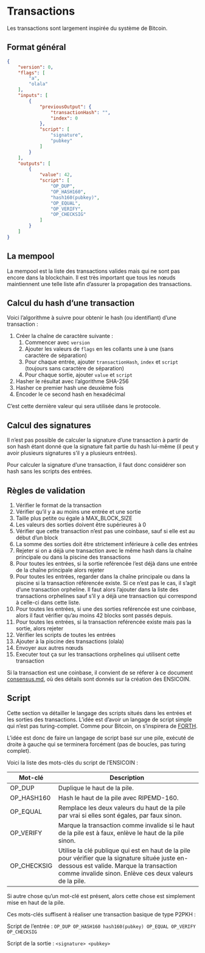 # Transactions

Les transactions sont largement inspirée du système de Bitcoin.

## Format général

```json
{
	"version": 0,
	"flags": [
		"a",
		"olala"
	],
	"inputs": [
		{
			"previousOutput": {
				"transactionHash": "",
				"index": 0
			},
			"script": [
				"signature",
				"pubkey"
			]
		}
	],
	"outputs": [
		{
			"value": 42,
			"script": [
				"OP_DUP",
				"OP_HASH160",
				"hash160(pubkey)",
				"OP_EQUAL",
				"OP_VERIFY",
				"OP_CHECKSIG"
			]
		}
	]
}
```

## La mempool

La mempool est la liste des transactions valides mais qui ne sont pas encore dans la blockchain. Il est très important que tous les nœuds maintiennent une telle liste afin d’assurer la propagation des transactions.

## Calcul du hash d’une transaction

Voici l’algorithme à suivre pour obtenir le hash (ou identifiant) d’une transaction :

1. Créer la chaîne de caractère suivante :
	1. Commencer avec `version`
	2. Ajouter les valeurs de `flags` en les collants une à une (sans caractère de séparation)
	3. Pour chaque entrée, ajouter `transactionHash`, `index` et `script` (toujours sans caractère de séparation)
	4. Pour chaque sortie, ajouter `value` et `script`
2. Hasher le résultat avec l’algorithme SHA-256
3. Hasher ce premier hash une deuxième fois
4. Encoder le ce second hash en hexadécimal

C’est cette dernière valeur qui sera utilisée dans le protocole.

## Calcul des signatures

Il n’est pas possible de calculer la signature d’une transaction à partir de son hash étant donné que la signature fait partie du hash lui-même (il peut y avoir plusieurs signatures s’il y a plusieurs entrées).

Pour calculer la signature d’une transaction, il faut donc considérer son hash sans les scripts des entrées.

## Règles de validation

1. Vérifier le format de la transaction
2. Vérifier qu’il y a au moins une entrée et une sortie
3. Taille plus petite ou égale à MAX_BLOCK_SIZE 
4. Les valeurs des sorties doivent être supérieures à 0
5. Vérifier que cette transaction n’est pas une coinbase, sauf si elle est au début d’un block
6. La somme des sorties doit être strictement inférieure à celle des entrées
7. Rejeter si on a déjà une transaction avec le même hash dans la chaîne principale ou dans la piscine des transactions
8. Pour toutes les entrées, si la sortie reférencée l’est déjà dans une entrée de la chaîne principale alors rejeter
9. Pour toutes les entrées, regarder dans la chaîne principale ou dans la piscine si la transaction référencée existe. Si ce n’est pas le cas, il s’agit d’une transaction orpheline. Il faut alors l’ajouter dans la liste des transactions orphelines sauf s’il y a déjà une transaction qui correspond à celle-ci dans cette liste.
10. Pour toutes les entrées, si une des sorties reférencée est une coinbase, alors il faut vérifier qu’au moins 42 blocks sont passés depuis.
11. Pour toutes les entrées, si la transaction reférencée existe mais pas la sortie, alors rejeter
12. Vérifier les scripts de toutes les entrées
13. Ajouter à la piscine des transactions (olala)
14. Envoyer aux autres nœuds
15. Executer tout ça sur les transactions orphelines qui utilisent cette transaction

Si la transaction est une coinbase, il convient de se réferer à ce document [consensus.md](consensus.md), où des détails sont donnés sur la création des ENSICOIN.

## Script

Cette section va détailler le langage des scripts situés dans les entrées et les sorties des transactions. L’idée est d’avoir un langage de script simple qui n’est pas turing-complet. Comme pour Bitcoin, on s’inspirera de [FORTH](https://www.forth.com/forth/).

L’idée est donc de faire un langage de script basé sur une pile, exécuté de droite à gauche qui se terminera forcément (pas de boucles, pas turing complet).

Voici la liste des mots-clés du script de l’ENSICOIN :

| Mot-clé     | Description |
|-------------|-------------|
| OP_DUP      | Duplique le haut de la pile.
| OP_HASH160  | Hash le haut de la pile avec RIPEMD-160.
| OP_EQUAL    | Remplace les deux valeurs du haut de la pile par vrai si elles sont égales, par faux sinon.
| OP_VERIFY   | Marque la transaction comme invalide si le haut de la pile est à faux, enlève le haut de la pile sinon.
| OP_CHECKSIG | Utilise la clé publique qui est en haut de la pile pour vérifier que la signature située juste en-dessous est valide. Marque la transaction comme invalide sinon. Enlève ces deux valeurs de la pile.

Si autre chose qu’un mot-clé est présent, alors cette chose est simplement mise en haut de la pile.

Ces mots-clés suffisent à réaliser une transaction basique de type P2PKH :

Script de l’entrée : `OP_DUP OP_HASH160 hash160(pubkey) OP_EQUAL OP_VERIFY OP_CHECKSIG`

Script de la sortie : `<signature> <pubkey>`
